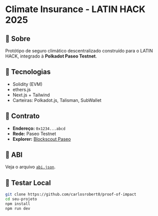 # Climate Insurance - LATIN HACK 2025

## 🌱 Sobre
Protótipo de seguro climático descentralizado construído para o LATIN HACK, integrado à **Polkadot Paseo Testnet**.

## 🚀 Tecnologias
- Solidity (EVM)
- ethers.js
- Next.js + Tailwind
- Carteiras: Polkadot.js, Talisman, SubWallet

## 🔗 Contrato
- **Endereço:** `0x1234...abcd`
- **Rede:** Paseo Testnet
- **Explorer:** [Blockscout Paseo](https://blockscout-passet-hub.parity-testnet.parity.io)

## 📑 ABI
Veja o arquivo [`abi.json`](./abi.json).

## 🧪 Testar Local
```bash
git clone https://github.com/carlosrobert0/proof-of-impact
cd seu-projeto
npm install
npm run dev
